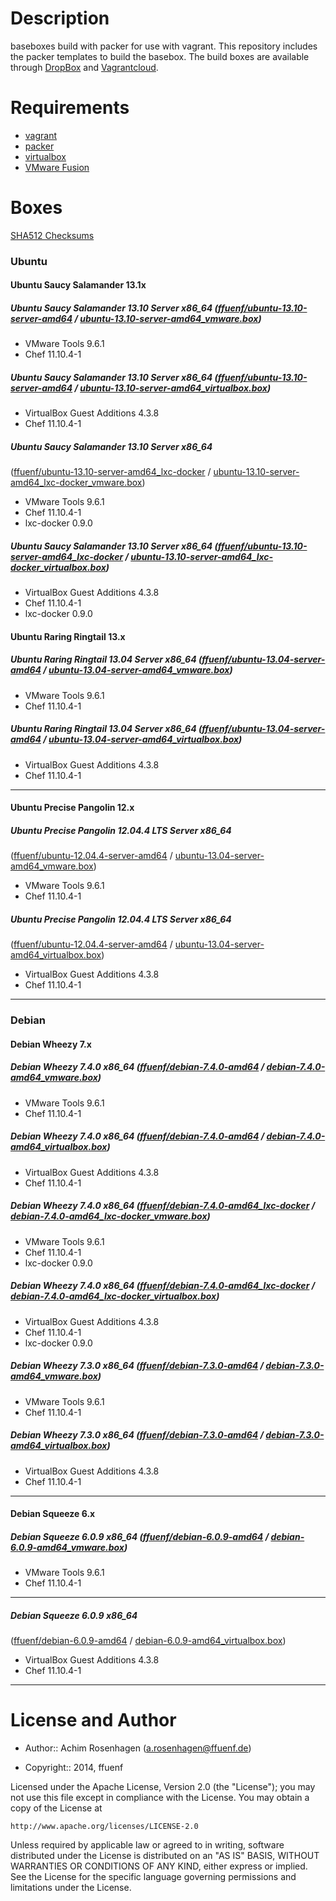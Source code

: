 Description
===========

baseboxes build with packer for use with vagrant.
This repository includes the packer templates to build the basebox.
The build boxes are available through [DropBox](https://dl.dropboxusercontent.com/u/8398/vagrant-boxes/) and [Vagrantcloud](https://www.vagrantcloud.com/ffuenf).

Requirements
============

* [vagrant](http://vagrantup.com)
* [packer](http://packer.io)
* [virtualbox](https://www.virtualbox.org/)
* [VMware Fusion](http://www.vmware.com/de/products/fusion/)

Boxes
=====

[SHA512 Checksums](https://dl.dropboxusercontent.com/u/8398/vagrant-boxes/SHA512SUMS)

### Ubuntu
#### Ubuntu Saucy Salamander 13.1x
##### Ubuntu Saucy Salamander 13.10 Server x86_64 ([ffuenf/ubuntu-13.10-server-amd64](https://www.vagrantcloud.com/ffuenf/ubuntu-13.10-server-amd64) / [ubuntu-13.10-server-amd64_vmware.box](https://dl.dropboxusercontent.com/u/8398/vagrant-boxes/ubuntu/13/10/server-amd64/ubuntu-13.10-server-amd64_vmware.box))
* VMware Tools 9.6.1
* Chef 11.10.4-1

##### Ubuntu Saucy Salamander 13.10 Server x86_64 ([ffuenf/ubuntu-13.10-server-amd64](https://www.vagrantcloud.com/ffuenf/ubuntu-13.10-server-amd64) / [ubuntu-13.10-server-amd64_virtualbox.box](https://dl.dropboxusercontent.com/u/8398/vagrant-boxes/ubuntu/13/10/server-amd64/ubuntu-13.10-server-amd64_virtualbox.box))
* VirtualBox Guest Additions 4.3.8
* Chef 11.10.4-1

##### Ubuntu Saucy Salamander 13.10 Server x86_64
([ffuenf/ubuntu-13.10-server-amd64_lxc-docker](https://www.vagrantcloud.com/ffuenf/ubuntu-13.10-server-amd64_lxc-docker) / [ubuntu-13.10-server-amd64_lxc-docker_vmware.box](https://dl.dropboxusercontent.com/u/8398/vagrant-boxes/ubuntu/13/10/server-amd64/lxc-docker/ubuntu-13.10-server-amd64_lxc-docker_vmware.box))
* VMware Tools 9.6.1
* Chef 11.10.4-1
* lxc-docker 0.9.0

##### Ubuntu Saucy Salamander 13.10 Server x86_64 ([ffuenf/ubuntu-13.10-server-amd64_lxc-docker](https://www.vagrantcloud.com/ffuenf/ubuntu-13.10-server-amd64_lxc-docker) / [ubuntu-13.10-server-amd64_lxc-docker_virtualbox.box](https://dl.dropboxusercontent.com/u/8398/vagrant-boxes/ubuntu/13/10/server-amd64/lxc-docker/ubuntu-13.10-server-amd64_lxc-docker_virtualbox.box))
* VirtualBox Guest Additions 4.3.8
* Chef 11.10.4-1
* lxc-docker 0.9.0

#### Ubuntu Raring Ringtail 13.x
##### Ubuntu Raring Ringtail 13.04 Server x86_64 ([ffuenf/ubuntu-13.04-server-amd64](https://www.vagrantcloud.com/ffuenf/ubuntu-13.04-server-amd64) / [ubuntu-13.04-server-amd64_vmware.box](https://dl.dropboxusercontent.com/u/8398/vagrant-boxes/ubuntu/13/04/server-amd64/ubuntu-13.04-server-amd64_vmware.box))
* VMware Tools 9.6.1
* Chef 11.10.4-1

##### Ubuntu Raring Ringtail 13.04 Server x86_64 ([ffuenf/ubuntu-13.04-server-amd64](https://www.vagrantcloud.com/ffuenf/ubuntu-13.04-server-amd64) / [ubuntu-13.04-server-amd64_virtualbox.box](https://dl.dropboxusercontent.com/u/8398/vagrant-boxes/ubuntu/13/04/server-amd64/ubuntu-13.04-server-amd64_virtualbox.box))
* VirtualBox Guest Additions 4.3.8
* Chef 11.10.4-1

---

#### Ubuntu Precise Pangolin 12.x
##### Ubuntu Precise Pangolin 12.04.4 LTS Server x86_64
([ffuenf/ubuntu-12.04.4-server-amd64](https://www.vagrantcloud.com/ffuenf/ubuntu-12.04.4-server-amd64) / [ubuntu-13.04-server-amd64_vmware.box](https://dl.dropboxusercontent.com/u/8398/vagrant-boxes/ubuntu/12/04/server-amd64/ubuntu-12.04.4-server-amd64_vmware.box))
* VMware Tools 9.6.1
* Chef 11.10.4-1

##### Ubuntu Precise Pangolin 12.04.4 LTS Server x86_64 
([ffuenf/ubuntu-12.04.4-server-amd64](https://www.vagrantcloud.com/ffuenf/ubuntu-12.04.4-server-amd64) / [ubuntu-13.04-server-amd64_virtualbox.box](https://dl.dropboxusercontent.com/u/8398/vagrant-boxes/ubuntu/12/04/server-amd64/ubuntu-12.04.4-server-amd64_virtualbox.box))
* VirtualBox Guest Additions 4.3.8
* Chef 11.10.4-1

---

### Debian
#### Debian Wheezy 7.x
##### Debian Wheezy 7.4.0 x86_64 ([ffuenf/debian-7.4.0-amd64](https://www.vagrantcloud.com/ffuenf/debian-7.4.0-amd64) / [debian-7.4.0-amd64_vmware.box](https://dl.dropboxusercontent.com/u/8398/vagrant-boxes/debian/7/amd64/debian-7.4.0-amd64_vmware.box))
* VMware Tools 9.6.1
* Chef 11.10.4-1

##### Debian Wheezy 7.4.0 x86_64 ([ffuenf/debian-7.4.0-amd64](https://www.vagrantcloud.com/ffuenf/debian-7.4.0-amd64) / [debian-7.4.0-amd64_virtualbox.box](https://dl.dropboxusercontent.com/u/8398/vagrant-boxes/debian/7/amd64/debian-7.4.0-amd64_virtualbox.box))
* VirtualBox Guest Additions 4.3.8
* Chef 11.10.4-1

##### Debian Wheezy 7.4.0 x86_64 ([ffuenf/debian-7.4.0-amd64_lxc-docker](https://www.vagrantcloud.com/ffuenf/debian-7.4.0-amd64_lxc-docker) / [debian-7.4.0-amd64_lxc-docker_vmware.box](https://dl.dropboxusercontent.com/u/8398/vagrant-boxes/debian/7/amd64/lxc-docker/debian-7.4.0-amd64_lxc-docker_vmware.box))
* VMware Tools 9.6.1
* Chef 11.10.4-1
* lxc-docker 0.9.0

##### Debian Wheezy 7.4.0 x86_64 ([ffuenf/debian-7.4.0-amd64_lxc-docker](https://www.vagrantcloud.com/ffuenf/debian-7.4.0-amd64_lxc-docker) / [debian-7.4.0-amd64_lxc-docker_virtualbox.box](https://dl.dropboxusercontent.com/u/8398/vagrant-boxes/debian/7/amd64/lxc-docker/debian-7.4.0-amd64_lxc-docker_virtualbox.box))
* VirtualBox Guest Additions 4.3.8
* Chef 11.10.4-1
* lxc-docker 0.9.0

##### Debian Wheezy 7.3.0 x86_64 ([ffuenf/debian-7.3.0-amd64](https://www.vagrantcloud.com/ffuenf/debian-7.3.0-amd64) / [debian-7.3.0-amd64_vmware.box](https://dl.dropboxusercontent.com/u/8398/vagrant-boxes/debian/7/amd64/debian-7.3.0-amd64_vmware.box))
* VMware Tools 9.6.1
* Chef 11.10.4-1

##### Debian Wheezy 7.3.0 x86_64 ([ffuenf/debian-7.3.0-amd64](https://www.vagrantcloud.com/ffuenf/debian-7.3.0-amd64) / [debian-7.3.0-amd64_virtualbox.box](https://dl.dropboxusercontent.com/u/8398/vagrant-boxes/debian/7/amd64/debian-7.3.0-amd64_virtualbox.box))
* VirtualBox Guest Additions 4.3.8
* Chef 11.10.4-1

---

#### Debian Squeeze 6.x
##### Debian Squeeze 6.0.9 x86_64 ([ffuenf/debian-6.0.9-amd64](https://www.vagrantcloud.com/ffuenf/debian-6.0.9-amd64) / [debian-6.0.9-amd64_vmware.box](https://dl.dropboxusercontent.com/u/8398/vagrant-boxes/debian/6/amd64/debian-6.0.9-amd64_vmware.box))
* VMware Tools 9.6.1
* Chef 11.10.4-1

---

##### Debian Squeeze 6.0.9 x86_64
([ffuenf/debian-6.0.9-amd64](https://www.vagrantcloud.com/ffuenf/debian-6.0.9-amd64) / [debian-6.0.9-amd64_virtualbox.box](https://dl.dropboxusercontent.com/u/8398/vagrant-boxes/debian/6/amd64/debian-6.0.9-amd64_virtualbox.box))
* VirtualBox Guest Additions 4.3.8
* Chef 11.10.4-1

---

License and Author
==================

- Author:: Achim Rosenhagen (<a.rosenhagen@ffuenf.de>)

- Copyright:: 2014, ffuenf

Licensed under the Apache License, Version 2.0 (the "License");
you may not use this file except in compliance with the License.
You may obtain a copy of the License at

    http://www.apache.org/licenses/LICENSE-2.0

Unless required by applicable law or agreed to in writing, software
distributed under the License is distributed on an "AS IS" BASIS,
WITHOUT WARRANTIES OR CONDITIONS OF ANY KIND, either express or implied.
See the License for the specific language governing permissions and
limitations under the License.
